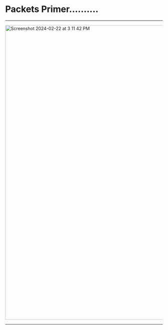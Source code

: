 # Packets Primer..........

---

<img width="940" alt="Screenshot 2024-02-22 at 3 11 42 PM" src="https://github.com/Lynk4/PicoCTF/assets/44930131/f2a32c5c-4ee9-4088-9697-f30a07116799">



---
